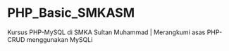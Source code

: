 # PHP_Basic_SMKASM
Kursus PHP-MySQL di SMKA Sultan Muhammad | Merangkumi asas PHP-CRUD menggunakan MySQLi
